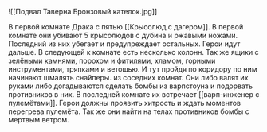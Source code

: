
![[Подвал Таверна Бронзовый кателок.jpg]]

В первой комнате Драка с пятью [[Крысолюд с дагером]]. В первой комнате они убивают 5 крысолюдов с дубина и ржавыми ножами. Последний из них убегает и предупреждает остальных. Герои идут дальше. В следующей к комнате есть несколько колонн. Так же ящики с зелёными камнями, порохом и фитилями, хламом, горными инструментами, тряпками и ветошью. И тут пройдя по коридору по ним начинают шмалять снайперы. из соседних комнат. Они либо валят их руками либо догадываются сделать бомбы из варпстоуна и подорвать противников в них. В последней комнате их встречает [[варп-инженер с пулемётами]]. Герои должны проявить хитрость и ждать моментов перегрева пулемёта. Так же они найти на телах противников бомбы с мертвым ветром. 